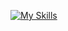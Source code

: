 [![My Skills](https://skillicons.dev/icons?i=js,html,css,svelte,vite,tailwind)](https://skillicons.dev)
